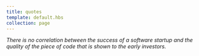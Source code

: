 ```yaml
---
title: quotes
template: default.hbs
collection: page
---
```


*There is no correlation between the success of a software startup and the quality of the piece of code that is shown to the early investors.*
